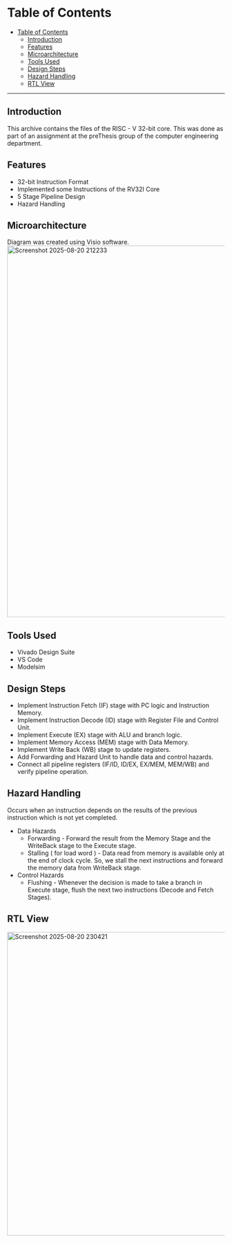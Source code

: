 # Table of Contents

- [Table of Contents](#table-of-contents)
  - [Introduction](#introduction)
  - [Features](#features)
  - [Microarchitecture](#microarchitecture)
  - [Tools Used](#tools-used)
  - [Design Steps](#design-steps)
  - [Hazard Handling](#hazard-handling)
  - [RTL View](#rtl-view)

---

## Introduction
This archive contains the files of the RISC - V 32-bit core. This was done as part of an assignment at the preThesis group of the computer engineering department.

## Features
- 32-bit Instruction Format
- Implemented some Instructions of the RV32I Core
- 5 Stage Pipeline Design
- Hazard Handling

## Microarchitecture
Diagram was created using Visio software.
<img width="1349" height="858" alt="Screenshot 2025-08-20 212233" src="https://github.com/user-attachments/assets/d1964d2b-2dd8-4664-9add-23d5e17456a6" />

## Tools Used
- Vivado Design Suite
- VS Code
- Modelsim

## Design Steps
- Implement Instruction Fetch (IF) stage with PC logic and Instruction Memory.
- Implement Instruction Decode (ID) stage with Register File and Control Unit. 
- Implement Execute (EX) stage with ALU and branch logic. 
- Implement Memory Access (MEM) stage with Data Memory. 
- Implement Write Back (WB) stage to update registers.
- Add Forwarding and Hazard Unit to handle data and control hazards.
- Connect all pipeline registers (IF/ID, ID/EX, EX/MEM, MEM/WB) and verify pipeline operation.
  
## Hazard Handling
Occurs when an instruction depends on the results of the previous instruction which is not yet completed.
- Data Hazards
  - Forwarding - Forward the result from the Memory Stage and the WriteBack stage to the Execute stage.
  - Stalling ( for load word ) - Data read from memory is available only at the end of clock cycle. So, we stall the next instructions and forward the memory data from WriteBack stage.
- Control Hazards
  - Flushing - Whenever the decision is made to take a branch in Execute stage, flush the next two instructions (Decode and Fetch Stages).

 ## RTL View
 <img width="1407" height="701" alt="Screenshot 2025-08-20 230421" src="https://github.com/user-attachments/assets/288a4fb3-70c7-4c52-aa49-544fb6f33530" />

